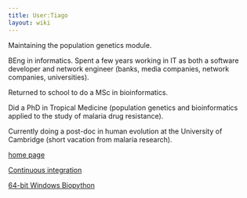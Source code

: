 ```yaml
---
title: User:Tiago
layout: wiki
---
```


Maintaining the population genetics module.

BEng in informatics. Spent a few years working in IT as both a software
developer and network engineer (banks, media companies, network
companies, universities).

Returned to school to do a MSc in bioinformatics.

Did a PhD in Tropical Medicine (population genetics and bioinformatics
applied to the study of malaria drug resistance).

Currently doing a post-doc in human evolution at the University of
Cambridge (short vacation from malaria research).

[home page](http://tiago.org)

[Continuous integration](Continuous_integration "wikilink")

[64-bit Windows Biopython](64-bit_Windows_Biopython "wikilink")
